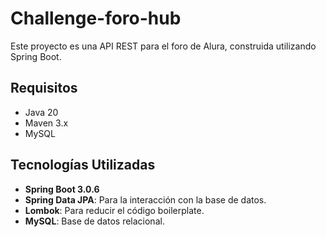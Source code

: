 # Challenge-foro-hub
Este proyecto es una API REST para el foro de Alura, construida utilizando Spring Boot.

## Requisitos

- Java 20
- Maven 3.x
- MySQL

## Tecnologías Utilizadas

- **Spring Boot 3.0.6**
- **Spring Data JPA**: Para la interacción con la base de datos.
- **Lombok**: Para reducir el código boilerplate.
- **MySQL**: Base de datos relacional.

